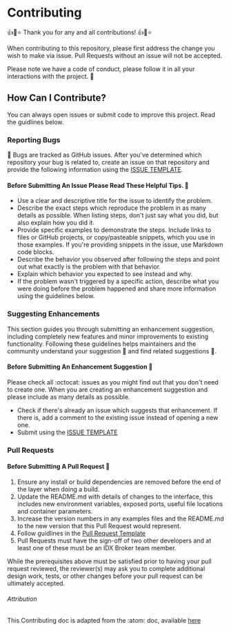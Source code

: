 # Contributing

👍🎉⭐️ Thank you for any and all contributions! 👍🎉⭐️

When contributing to this repository, please first address the change you wish to make via issue. Pull Requests without an issue will not be accepted.

Please note we have a code of conduct, please follow it in all your interactions with the project. 💖

## How Can I Contribute?

You can always open issues or submit code to improve this project. Read the guidlines below.

### Reporting Bugs

🐛 Bugs are tracked as GitHub issues. After you've determined which repository your bug is related to, create an issue on that repository and provide the following information using the [ISSUE TEMPLATE](/.github).

#### Before Submitting An Issue Please Read These Helpful Tips. 👀

* Use a clear and descriptive title for the issue to identify the problem.
* Describe the exact steps which reproduce the problem in as many details as possible. When listing steps, don't just say what you did, but also explain how you did it.
* Provide specific examples to demonstrate the steps. Include links to files or GitHub projects, or copy/pasteable snippets, which you use in those examples. If you're providing snippets in the issue, use Markdown code blocks.
* Describe the behavior you observed after following the steps and point out what exactly is the problem with that behavior.
* Explain which behavior you expected to see instead and why.
* If the problem wasn't triggered by a specific action, describe what you were doing before the problem happened and share more information using the guidelines below.


### Suggesting Enhancements

This section guides you through submitting an enhancement suggestion, including completely new features and minor improvements to existing functionality. Following these guidelines helps maintainers and the community understand your suggestion 📝 and find related suggestions 🔎.

#### Before Submitting An Enhancement Suggestion 👀

Please check all :octocat: issues as you might find out that you don't need to create one. When you are creating an enhancement suggestion and please include as many details as possible.

* Check if there's already an issue which suggests that enhancement. If there is, add a comment to the existing issue instead of opening a new one.
* Submit using the [ISSUE TEMPLATE](/.github)



### Pull Requests

#### Before Submitting A Pull Request 👀

1. Ensure any install or build dependencies are removed before the end of the layer when doing a build.
2. Update the README.md with details of changes to the interface, this includes new environment variables, exposed ports, useful file locations and container parameters.
3. Increase the version numbers in any examples files and the README.md to the new version that this Pull Request would represent.
4. Follow guidlines in the [Pull Request Template](/.github)
5. Pull Requests must have the sign-off of two other developers and at least one of these must be an IDX Broker team member.

While the prerequisites above must be satisfied prior to having your pull request reviewed, the reviewer(s) may ask you to complete additional design work, tests, or other changes before your pull request can be ultimately accepted.

###### Attribution

This Contributing doc is adapted from the :atom: doc,
available [here](https://github.com/atom/atom)
